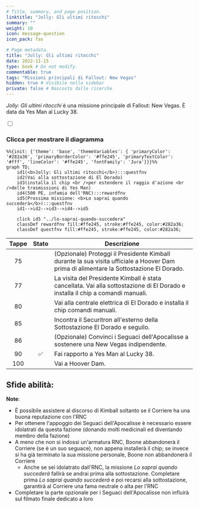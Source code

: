 ```yaml
---
# Title, summary, and page position.
linktitle: "Jolly: Gli ultimi ritocchi"
summary: ""
weight: 10
icon: message-question
icon_pack: fas

# Page metadata.
title: "Jolly: Gli ultimi ritocchi"
date: 2022-11-15
type: book # Do not modify.
commentable: true
tags: "Missioni principali di Fallout: New Vegas"
hidden: true # Visibile nella sidebar
private: false # Nascosto dalle ricerche
---
```


<div class="fnv">


*Jolly: Gli ultimi ritocchi* è una missione principale di Fallout: New Vegas. È data da Yes Man al Lucky 38.


<section class="chart-collapse">
<input type="checkbox" name="collapse2" id="handle2">
<h3 class="handle">
<label for="handle2">Clicca per mostrare il diagramma</label>
</h3>
<div class="content">

```mermaid
%%{init: {'theme': 'base', 'themeVariables': { 'primaryColor': '#282a36', 'primaryBorderColor': '#ffe245', 'primaryTextColor': '#fff', 'lineColor': '#ffe245', 'fontFamily': 'Jura'}}}%%
graph TD;
    id1(<b>Jolly: Gli ultimi ritocchi</b>):::questfnv
    id2(Vai alla sottostazione di El Dorado)
    id3(installa il chip <br />per estendere il raggio d'azione <br />delle trasmissioni di Yes Man)
    id4(500 PE, infamia dell'RNC):::rewardfnv
    id5(Prossima missione: <b>Lo saprai quando succederà</b>):::questfnv
    id1-->id2-->id3-->id4-->id5
    
    click id5 "../lo-saprai-quando-succedera"
    classDef rewardfnv fill:#ffe245, stroke:#ffe245, color:#282a36;
    classDef questfnv fill:#ffe245, stroke:#ffe245, color:#282a36;
```

</div>
</section>

| Tappe |       Stato        | Descrizione |
|:-----:|:------------------:| ----------- |
|                           75                          |            | (Opzionale) Proteggi il Presidente Kimball durante la sua visita ufficiale a Hoover Dam prima di alimentare la Sottostazione El Dorado.                                     |
|                           77                          |            | La visita del Presidente Kimball è stata cancellata. Vai alla sottostazione di El Dorado e installa il chip a comandi manuali.                                              |
|                           80                          |            | Vai alla centrale elettrica di El Dorado e installa il chip comandi manuali.                                                                                                |
|                           85                          |            | Incontra il Securitron all'esterno della Sottostazione El Dorado e seguilo.                                                                                                 |
|                           86                          |            | (Opzionale) Convinci i Seguaci dell'Apocalisse a sostenere una New Vegas indipendente.                                                                                      |
|                           90                          | :white_check_mark: | Fai rapporto a Yes Man al Lucky 38.                                                                                                                                         |
|                          100                          |            | Vai a Hoover Dam.                                                                                                                                                           |


**Sfide abilità**:
- 



**Note**:
- È possibile assistere al discorso di Kimball soltanto se il Corriere ha una buona reputazione con l'RNC
- Per ottenere l'appoggio dei Seguaci dell'Apocalisse è necessario essere idolatrati da questa fazione (donando molti medicinali ed diventando membro della fazione)
- A meno che non si indossi un'armatura RNC, Boone abbandonerà il Corriere (se è un suo seguace), non appena installerà il chip; se invece si ha già terminato la sua missione personale, Boone non abbandonerà il Corriere
  - Anche se sei idolatrato dall'RNC, la missione *Lo saprai quando succederà* fallirà se andrai prima alla sottostazione. Completare prima *Lo saprai quando succederà* e poi recarsi alla sottostazione, garantirà al Corriere una fama neutrale o alta per l'RNC
- Completare la parte opzionale per i Seguaci dell'Apocalisse non influirà sul filmato finale dedicato a loro


</div>



